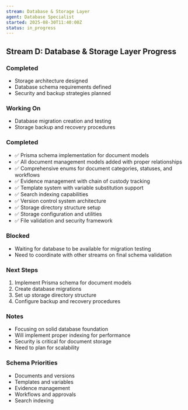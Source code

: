 ```yaml
---
stream: Database & Storage Layer
agent: Database Specialist
started: 2025-08-30T11:40:00Z
status: in_progress
---
```


## Stream D: Database & Storage Layer Progress

### Completed
- Storage architecture designed
- Database schema requirements defined
- Security and backup strategies planned

### Working On
- Database migration creation and testing
- Storage backup and recovery procedures

### Completed
- ✅ Prisma schema implementation for document models
- ✅ All document management models added with proper relationships
- ✅ Comprehensive enums for document categories, statuses, and workflows
- ✅ Evidence management with chain of custody tracking
- ✅ Template system with variable substitution support
- ✅ Search indexing capabilities
- ✅ Version control system architecture
- ✅ Storage directory structure setup
- ✅ Storage configuration and utilities
- ✅ File validation and security framework

### Blocked
- Waiting for database to be available for migration testing
- Need to coordinate with other streams on final schema validation

### Next Steps
1. Implement Prisma schema for document models
2. Create database migrations
3. Set up storage directory structure
4. Configure backup and recovery procedures

### Notes
- Focusing on solid database foundation
- Will implement proper indexing for performance
- Security is critical for document storage
- Need to plan for scalability

### Schema Priorities
- Documents and versions
- Templates and variables
- Evidence management
- Workflows and approvals
- Search indexing